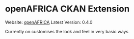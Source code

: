 openAFRICA CKAN Extension
=========================

Website: [openAFRICA](http://openAFRICA.net)
Latest Version: 0.4.0

Currently on customises the look and feel in very basic ways.
